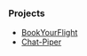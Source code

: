 <!-- ## Portfolio -->

<!--### Category Name 1 

<!--[Project 1 Title](/sample_page)
<!-- <img src="images/dummy_thumbnail.jpg?raw=true"/> -->


### Projects

- [BookYourFlight](http://example.com/)
- [Chat-Piper](http://example.com/)
